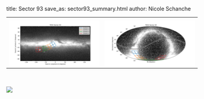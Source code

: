 title: Sector 93
save_as: sector93_summary.html
author: Nicole Schanche


<table>
  <tr>
    <th colspan="2" ></th>
  </tr>
  <tr>
    <td width="50%" style = "text-align: center;">
          <img class="img-responsive" style="max-width:100%;" src="images/sector-plots/tess_galactic_sector_093.png"> 
    </td>
    <td width="50%" style = "text-align: center;">
          <img class="img-responsive" style="max-width:100%;" src="images/sector-plots/tess_icrs_sector_093.png">
    </td>
  </tr>
</table>
<br></br>





<!--{! data-release-notes/sector_93.html !}-->

<img class="img-responsive" style="max-width:90%;" src="images/sector-plots/sector-plots.093.jpeg">